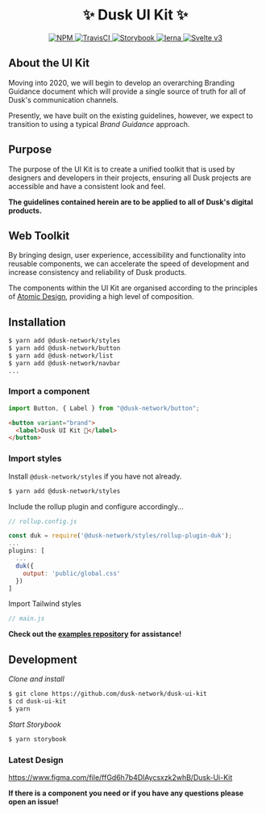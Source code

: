 # <div align="center">:sparkles: Dusk UI Kit :sparkles:</div>

<div align="center"><a href="https://npm.dusk.network:4873">
  <img src="https://img.shields.io/npm/v/@dusk-network/helpers.svg?registry_uri=https://npm.dusk.network:4873" alt="NPM">
</a>
<a href="https://travis-ci.com/dusk-network/dusk-ui-kit">
  <img src="https://travis-ci.com/dusk-network/dusk-ui-kit.svg?token=epVgoKeysWpeWXA7Vyxt&amp;branch=master" alt="TravisCI">
</a> <a href="https://dusk-network.github.io/dusk-ui-kit">
  <img src="https://cdn.jsdelivr.net/gh/storybookjs/brand@master/badge/badge-storybook.svg" alt="Storybook">
</a>
<a href="https://lerna.js.org/">
  <img src="https://img.shields.io/badge/maintained%20with-lerna-cc00ff.svg" alt="lerna">
</a>
<a href="https://svelte.dev">
  <img src="https://img.shields.io/badge/svelte-v3-red.svg" alt="Svelte v3">
</a></div>

## About the UI Kit

Moving into 2020, we will begin to develop an overarching Branding Guidance document which will provide a single source of truth for all of Dusk's communication channels.

Presently, we have built on the existing guidelines, however, we expect to transition to using a typical _Brand Guidance_ approach.

## Purpose

The purpose of the UI Kit is to create a unified toolkit that is used by designers and developers in their projects, ensuring all Dusk projects are accessible and have a consistent look and feel.

**The guidelines contained herein are to be applied to all of Dusk's digital products.**

## Web Toolkit

By bringing design, user experience, accessibility and functionality into reusable components, we can accelerate the speed of development and increase consistency and reliability of Dusk products.

The components within the UI Kit are organised according to the principles of [Atomic Design](https://bradfrost.com/blog/post/atomic-web-design/), providing a high level of composition.

## Installation

```bash
$ yarn add @dusk-network/styles
$ yarn add @dusk-network/button
$ yarn add @dusk-network/list
$ yarn add @dusk-network/navbar
...
```

### Import a component

```javascript
import Button, { Label } from "@dusk-network/button";
```

```html
<button variant="brand">
  <label>Dusk UI Kit 🚀</label>
</button>
```

### Import styles

Install `@dusk-network/styles` if you have not already.

```bash
$ yarn add @dusk-network/styles
```

Include the rollup plugin and configure accordingly...

```javascript
// rollup.config.js

const duk = require('@dusk-network/styles/rollup-plugin-duk');
...
plugins: [
  ...
  duk({
    output: 'public/global.css'
  })
]
```

Import Tailwind styles

```javascript
// main.js
```

**Check out the [examples repository](https://github.com/dusk-network/dusk-ui-kit-examples) for assistance!**

## Development

_Clone and install_

```bash
$ git clone https://github.com/dusk-network/dusk-ui-kit
$ cd dusk-ui-kit
$ yarn
```

_Start Storybook_

```bash
$ yarn storybook
```

### Latest Design

<https://www.figma.com/file/ffGd6h7b4DlAycsxzk2whB/Dusk-Ui-Kit>

**If there is a component you need or if you have any questions please open an issue!**

